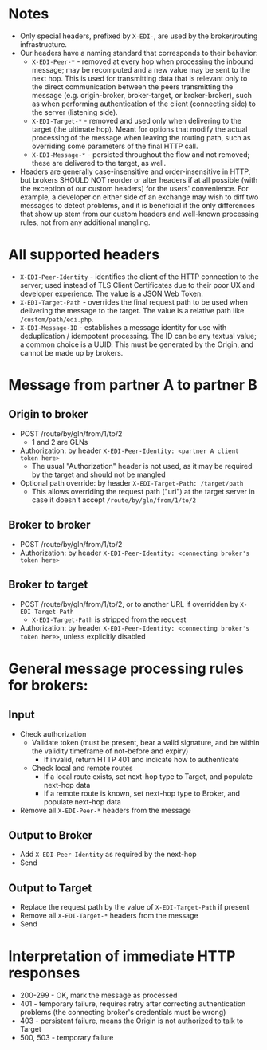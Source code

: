 # Notes
* Only special headers, prefixed by `X-EDI-`, are used by the broker/routing infrastructure.
* Our headers have a naming standard that corresponds to their behavior:
    * `X-EDI-Peer-*` - removed at every hop when processing the inbound message; may be recomputed and a new value may be sent to the next hop. This is used for transmitting data that is relevant only to the direct communication between the peers transmitting the message (e.g. origin-broker, broker-target, or broker-broker), such as when performing authentication of the client (connecting side) to the server (listening side).
    * `X-EDI-Target-*` - removed and used only when delivering to the target (the ultimate hop). Meant for options that modify the actual processing of the message when leaving the routing path, such as overriding some parameters of the final HTTP call.
    * `X-EDI-Message-*` - persisted throughout the flow and not removed; these are delivered to the target, as well.
* Headers are generally case-insensitive and order-insensitive in HTTP, but brokers SHOULD NOT reorder or alter headers if at all possible (with the exception of our custom headers) for the users' convenience. For example, a developer on either side of an exchange may wish to diff two messages to detect problems, and it is beneficial if the only differences that show up stem from our custom headers and well-known processing rules, not from any additional mangling.

# All supported headers
* `X-EDI-Peer-Identity` - identifies the client of the HTTP connection to the server; used instead of TLS Client Certificates due to their poor UX and developer experience. The value is a JSON Web Token.
* `X-EDI-Target-Path` - overrides the final request path to be used when delivering the message to the target. The value is a relative path like `/custom/path/edi.php`.
* `X-EDI-Message-ID` - establishes a message identity for use with deduplication / idempotent processing. The ID can be any textual value; a common choice is a UUID. This must be generated by the Origin, and cannot be made up by brokers.

# Message from partner A to partner B

## Origin to broker
* POST /route/by/gln/from/1/to/2
    * 1 and 2 are GLNs
* Authorization: by header `X-EDI-Peer-Identity: <partner A client token here>`
    * The usual "Authorization" header is not used, as it may be required by the target and should not be mangled
* Optional path override: by header `X-EDI-Target-Path: /target/path`
    * This allows overriding the request path ("uri") at the target server in case it doesn't accept `/route/by/gln/from/1/to/2`

## Broker to broker
* POST /route/by/gln/from/1/to/2
* Authorization: by header `X-EDI-Peer-Identity: <connecting broker's token here>`

## Broker to target
* POST /route/by/gln/from/1/to/2, or to another URL if overridden by `X-EDI-Target-Path`
    * `X-EDI-Target-Path` is stripped from the request
* Authorization: by header `X-EDI-Peer-Identity: <connecting broker's token here>`, unless explicitly disabled

# General message processing rules for brokers:

## Input
* Check authorization
    * Validate token (must be present, bear a valid signature, and be within the validity timeframe of not-before and expiry)
        * If invalid, return HTTP 401 and indicate how to authenticate
    * Check local and remote routes
        * If a local route exists, set next-hop type to Target, and populate next-hop data
        * If a remote route is known, set next-hop type to Broker, and populate next-hop data
* Remove all `X-EDI-Peer-*` headers from the message

## Output to Broker
* Add `X-EDI-Peer-Identity` as required by the next-hop
* Send

## Output to Target
* Replace the request path by the value of `X-EDI-Target-Path` if present 
* Remove all `X-EDI-Target-*` headers from the message
* Send

# Interpretation of immediate HTTP responses
* 200-299 - OK, mark the message as processed
* 401 - temporary failure, requires retry after correcting authentication problems (the connecting broker's credentials must be wrong)
* 403 - persistent failure, means the Origin is not authorized to talk to Target
* 500, 503 - temporary failure
